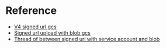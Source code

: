 # Reference
- [V4 signed url gcs](https://cloud.google.com/storage/docs/access-control/signing-urls-with-helpers#storage-signed-url-object-python)
- [Signed url upload with blob gcs](https://cloud.google.com/storage/docs/access-control/signing-urls-with-helpers#upload-object)
- [Thread of between signed url with service account and blob](https://lsgeurope.com/post/signing-urls-in-gcp-convenience-vs-security)